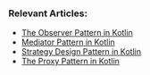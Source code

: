 ### Relevant Articles:
- [The Observer Pattern in Kotlin](https://www.baeldung.com/kotlin/observer-pattern)
- [Mediator Pattern in Kotlin](https://www.baeldung.com/kotlin/mediator)
- [Strategy Design Pattern in Kotlin](https://www.baeldung.com/kotlin/strategy-design-pattern)
- [The Proxy Pattern in Kotlin](https://www.baeldung.com/kotlin/proxy-pattern)
